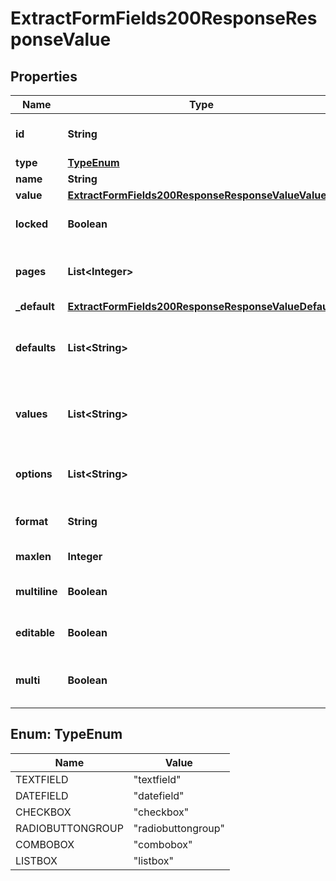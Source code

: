 

# ExtractFormFields200ResponseResponseValue


## Properties

| Name | Type | Description | Notes |
|------------ | ------------- | ------------- | -------------|
|**id** | **String** | Unique field identifier |  [optional] |
|**type** | [**TypeEnum**](#TypeEnum) | Field type |  [optional] |
|**name** | **String** | Field name |  [optional] |
|**value** | [**ExtractFormFields200ResponseResponseValueValue**](ExtractFormFields200ResponseResponseValueValue.md) |  |  [optional] |
|**locked** | **Boolean** | Whether the field is locked |  [optional] |
|**pages** | **List&lt;Integer&gt;** | Pages where the field appears |  [optional] |
|**_default** | [**ExtractFormFields200ResponseResponseValueDefault**](ExtractFormFields200ResponseResponseValueDefault.md) |  |  [optional] |
|**defaults** | **List&lt;String&gt;** | Default values for multi-select fields |  [optional] |
|**values** | **List&lt;String&gt;** | Selected values for multi-select fields |  [optional] |
|**options** | **List&lt;String&gt;** | Available options for select fields |  [optional] |
|**format** | **String** | Field format (for date fields) |  [optional] |
|**maxlen** | **Integer** | Maximum field length |  [optional] |
|**multiline** | **Boolean** | Whether text field is multiline |  [optional] |
|**editable** | **Boolean** | Whether combo box is editable |  [optional] |
|**multi** | **Boolean** | Whether list box allows multiple selections |  [optional] |



## Enum: TypeEnum

| Name | Value |
|---- | -----|
| TEXTFIELD | &quot;textfield&quot; |
| DATEFIELD | &quot;datefield&quot; |
| CHECKBOX | &quot;checkbox&quot; |
| RADIOBUTTONGROUP | &quot;radiobuttongroup&quot; |
| COMBOBOX | &quot;combobox&quot; |
| LISTBOX | &quot;listbox&quot; |



